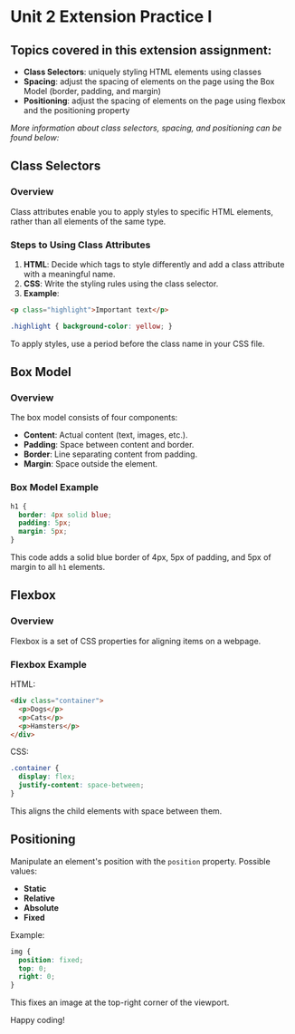 # Unit 2 Extension Practice I

## Topics covered in this extension assignment:
- **Class Selectors**: uniquely styling HTML elements using classes
- **Spacing**: adjust the spacing of elements on the page using the Box Model (border, padding, and margin)
- **Positioning**: adjust the spacing of elements on the page using flexbox and the positioning property

_More information about class selectors, spacing, and positioning can be found below:_


## Class Selectors
### Overview
Class attributes enable you to apply styles to specific HTML elements, rather than all elements of the same type.

### Steps to Using Class Attributes
1. **HTML**: Decide which tags to style differently and add a class attribute with a meaningful name.
2. **CSS**: Write the styling rules using the class selector.
3. **Example**: 
  ```html
  <p class="highlight">Important text</p>
  ```
  ```css
  .highlight { background-color: yellow; }
  ```
To apply styles, use a period before the class name in your CSS file.

## Box Model
### Overview
The box model consists of four components:
- **Content**: Actual content (text, images, etc.).
- **Padding**: Space between content and border.
- **Border**: Line separating content from padding.
- **Margin**: Space outside the element.

### Box Model Example
```css
h1 {
  border: 4px solid blue;
  padding: 5px;
  margin: 5px;
}
```
This code adds a solid blue border of 4px, 5px of padding, and 5px of margin to all `h1` elements.

## Flexbox
### Overview
Flexbox is a set of CSS properties for aligning items on a webpage.

### Flexbox Example
HTML:
```html
<div class="container">
  <p>Dogs</p>
  <p>Cats</p>
  <p>Hamsters</p>
</div>
```
CSS:
```css
.container {
  display: flex;
  justify-content: space-between;
}
```
This aligns the child elements with space between them.

## Positioning
Manipulate an element's position with the `position` property. Possible values:
- **Static**
- **Relative**
- **Absolute**
- **Fixed**

Example:
```css
img {
  position: fixed;
  top: 0;
  right: 0;
}
```
This fixes an image at the top-right corner of the viewport.

Happy coding!
